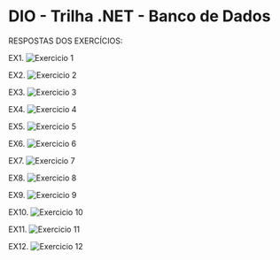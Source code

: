# DIO - Trilha .NET - Banco de Dados
RESPOSTAS DOS EXERCÍCIOS:

EX1.
![Exercicio 1](Imagens/1.png)

EX2.
![Exercicio 2](Imagens/2.png)

EX3.
![Exercicio 3](Imagens/3.png)

EX4.
![Exercicio 4](Imagens/4.png)

EX5.
![Exercicio 5](Imagens/5.png)

EX6.
![Exercicio 6](Imagens/6.png)

EX7.
![Exercicio 7](Imagens/7.png)

EX8.
![Exercicio 8](Imagens/8.png)

EX9.
![Exercicio 9](Imagens/9.png)

EX10.
![Exercicio 10](Imagens/10.png)

EX11.
![Exercicio 11](Imagens/11.png)

EX12.
![Exercicio 12](Imagens/12.png)

